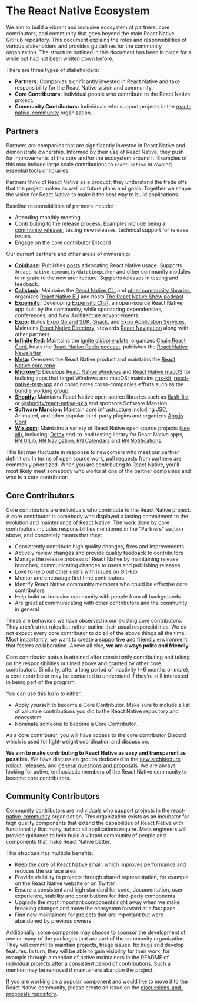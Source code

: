 # The React Native Ecosystem

We aim to build a vibrant and inclusive ecosystem of partners, core contributors, and community that goes beyond the main React Native GitHub repository. This document explains the roles and responsibilities of various stakeholders and provides guidelines for the community organization. The structure outlined in this document has been in place for a while but had not been written down before.

There are three types of stakeholders:

* **Partners:** Companies significantly invested in React Native and take responsibility for the React Native vision and community.
* **Core Contributors:** Individual people who contribute to the React Native project.
* **Community Contributors:** Individuals who support projects in the [react-native-community](https://github.com/react-native-community) organization.

## Partners

Partners are companies that are significantly invested in React Native and demonstrate ownership. Informed by their use of React Native, they push for improvements of the core and/or the ecosystem around it. Examples of this may include large scale contributions to `react-native` or owning essential tools or libraries.

Partners think of React Native as a product; they understand the trade offs that the project makes as well as future plans and goals. Together we shape the vision for React Native to make it the best way to build applications.

Baseline responsibilities of partners include:
* Attending monthly meeting
* Contributing to the release process. Examples include being a [community releaser](https://reactnative.dev/contributing/release-roles-responsibilities#release-role-2-community-releaser), testing new releases, technical support for release issues.
* Engage on the core contributor Discord

Our current partners and other areas of ownership:
* **[Coinbase](https://www.coinbase.com/):** Publishes [posts](https://blog.coinbase.com/tagged/react-native) advocating React Native usage. Supports `@react-native-community/datetimepicker` and other community modules to migrate to the new architecture. Supports releases in testing and feedback.
* **[Callstack](https://callstack.com/):** Maintains the [React Native CLI](https://github.com/react-native-community/react-native-cli) and [other community libraries](https://github.com/callstack), organizes [React Native EU](https://react-native.eu/) and hosts [The React Native Show podcast](https://www.callstack.com/podcast-react-native-show)
* **[Expensify](https://expensify.com/):** Developing [Expensify Chat](https://github.com/Expensify/App), an open-source React Native app built by the community, while sponsoring dependencies, conferences, and New Architecture advancements.
* **[Expo](https://expo.dev/):** Builds [Expo Go and SDK](https://github.com/expo/expo), [Snack](https://snack.expo.dev/), and [Expo Application Services](https://expo.dev/eas). Maintains [React Native Directory](https://reactnative.directory/), stewards [React Navigation](https://reactnavigation.org/) along with other partners.
* **[Infinite Red](https://infinite.red/):** Maintains the [ignite cli/boilerplate](https://github.com/infinitered/ignite), organizes [Chain React Conf](https://cr.infinite.red/), hosts the [React Native Radio podcast](https://reactnativeradio.com), publishes the [React Native Newsletter](https://reactnativenewsletter.com)
* **[Meta](https://opensource.fb.com/):** Oversees the React Native product and maintains the [React Native core repo](https://reactnative.dev/) 
* **[Microsoft](https://twitter.com/ReactNativeMSFT):** Develops [React Native Windows](https://github.com/Microsoft/react-native-windows) and [React Native macOS](https://github.com/microsoft/react-native-macos) for building apps that target Windows and macOS; maintains [rnx-kit](https://github.com/microsoft/rnx-kit), [react-native-test-app](https://github.com/microsoft/react-native-test-app) and coordinates cross-companies efforts such as the [bundle working group](https://github.com/microsoft/rnx-kit/discussions/categories/bundle-working-group).
* **[Shopify](https://www.shopify.com/):** Maintains React Native open source libraries such as [flash-list](https://github.com/Shopify/flash-list) or [@shopify/react-native-skia](https://github.com/Shopify/react-native-skia) and sponsors Software Mansion.
* **[Software Mansion](https://swmansion.com/):** Maintain core infrastructure including JSC, Animated, and other popular third-party plugins and organizes [App.js Conf](https://appjs.co/)
* **[Wix.com](https://wix.engineering/open-source):** Maintains a variety of React Native open source projects ([see all](https://github.com/orgs/wix/repositories?q=react-native)), including:  [Detox](https://wix.github.io/Detox/) end-to-end testing library for React Native apps, [RN UILib](https://wix.github.io/react-native-ui-lib/), [RN Navigation](https://wix.github.io/react-native-navigation/), [RN Calendars](https://wix.github.io/react-native-calendars/) and [RN Notifications](https://github.com/wix/react-native-notifications).

This list may fluctuate in response to newcomers who meet our partner definition. In terms of open source work, pull requests from partners are commonly prioritized. When you are contributing to React Native, you'll most likely meet somebody who works at one of the partner companies and who is a core contributor:

## Core Contributors

Core contributors are individuals who contribute to the React Native project. A core contributor is somebody who displayed a lasting commitment to the evolution and maintenance of React Native. The work done by core contributors includes responsibilities mentioned in the “Partners” section above, and concretely means that they:

* Consistently contribute high quality changes, fixes and improvements
* Actively review changes and provide quality feedback to contributors
* Manage the release process of React Native by maintaining release branches, communicating changes to users and publishing releases
* Love to help out other users with issues on GitHub
* Mentor and encourage first time contributors
* Identify React Native community members who could be effective core contributors
* Help build an inclusive community with people from all backgrounds
* Are great at communicating with other contributors and the community in general

These are behaviors we have observed in our existing core contributors. They aren't strict rules but rather outline their usual responsibilities. We do not expect every core contributor to do all of the above things all the time. Most importantly, we want to create a supportive and friendly environment that fosters collaboration. Above all else, **we are always polite and friendly.**

Core contributor status is attained after consistently contributing and taking on the responsibilities outlined above and granted by other core contributors. Similarly, after a long period of inactivity (~6 months or more), a core contributor may be contacted to understand if they’re still interested in being part of the program.

You can use this [form](https://forms.gle/4jpA4QeNUvAUDnNe8) to either:
* Apply yourself to become a Core Contributor. Make sure to include a list of valuable contributions you did to the React Native repository and ecosystem.
* Nominate someone to become a Core Contributor.

As a core contributor, you will have access to the core contributor Discord which is used for light-weight coordination and discussion.

**We aim to make contributing to React Native as easy and transparent as possible.** We have discussion groups dedicated to the [new architecture rollout](https://github.com/reactwg/react-native-new-architecture), [releases](https://github.com/reactwg/react-native-releases), and [general questions and proposals](https://github.com/react-native-community/discussions-and-proposals). We are always looking for active, enthusiastic members of the React Native community to become core contributors.

## Community Contributors

Community contributors are individuals who support projects in the [react-native-community](https://github.com/react-native-community) organization. This organization exists as an incubator for high quality components that extend the capabilities of React Native with functionality that many but not all applications require. Meta engineers will provide guidance to help build a vibrant community of people and components that make React Native better.

This structure has multiple benefits:

* Keep the core of React Native small, which improves performance and reduces the surface area
* Provide visibility to projects through shared representation, for example on the React Native website or on Twitter
* Ensure a consistent and high standard for code, documentation, user experience, stability and contributions for third-party components
* Upgrade the most important components right away when we make breaking changes and move the ecosystem forward at a fast pace
* Find new maintainers for projects that are important but were abandoned by previous owners

Additionally, some companies may choose to sponsor the development of one or many of the packages that are part of the community organization. They will commit to maintain projects, triage issues, fix bugs and develop features. In turn, they will be able to gain visibility for their work, for example through a mention of active maintainers in the README of individual projects after a consistent period of contributions. Such a mention may be removed if maintainers abandon the project.

If you are working on a popular component and would like to move it to the React Native community, please create an issue on the [discussions-and-proposals repository](https://github.com/react-native-community/discussions-and-proposals).

